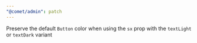 ```yaml
---
"@comet/admin": patch
---
```


Preserve the default `Button` color when using the `sx` prop with the `textLight` or `textDark` variant
